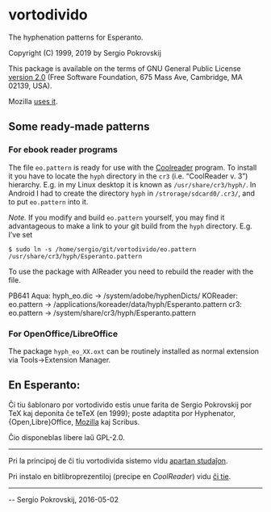 # vortodivido
The hyphenation patterns for Esperanto.

Copyright (C) 1999, 2019 by Sergio Pokrovskij

This package is available on the terms of GNU General Public License
[version 2.0](https://www.gnu.org/licenses/old-licenses/gpl-2.0.en.html)
(Free Software Foundation, 675 Mass Ave, Cambridge, MA 02139, USA).

Mozilla [uses it](https://dxr.mozilla.org/mozilla-central/source/intl/locales/eo/hyphenation).

## Some ready-made patterns
### For ebook reader programs

The file `eo.pattern` is ready for use with the
[Coolreader](https://eo.wikipedia.org/wiki/CoolReader) program. To
install it you have to locate the `hyph` directory in the `cr3` (i.e.
“CoolReader v. 3”) hierarchy. E.g. in my Linux desktop it is known as
`/usr/share/cr3/hyph/`. In Android I had to create the directory
`hyph` in `/strorage/sdcard0/.cr3/`, and to put `eo.pattern` into it.

*Note.* If you modify and build `eo.pattern` yourself, you may find it
advantageous to make a link to your git build from the `hyph`
directory. E.g. I’ve set
```console
$ sudo ln -s /home/sergio/git/vortodivido/eo.pattern /usr/share/cr3/hyph/Esperanto.pattern
```
To use the package with AlReader you need to rebuild the reader with
the file.

PB641 Aqua:
hyph_eo.dic → /system/adobe/hyphenDicts/
KOReader:
eo.pattern → /applications/koreader/data/hyph/Esperanto.pattern
cr3:
eo.pattern → /system/share/cr3/hyph/Esperanto.pattern

### For OpenOffice/LibreOffice
The package `hyph_eo_XX.oxt` can be routinely installed as
normal extension via Tools→Extension Manager.

## En Esperanto:
Ĉi tiu ŝablonaro por vortodivido estis unue farita de Sergio
Pokrovskij por TeX kaj deponita ĉe teTeX (en 1999); poste adaptita por
Hyphenator, {Open,Libre}Office,
[Mozilla](https://dxr.mozilla.org/mozilla-central/source/intl/locales/eo/hyphenation)
kaj Scribus.

Ĉio disponeblas libere laŭ GPL-2.0.

----

Pri la principoj de ĉi tiu vortodivida sistemo vidu [apartan studaĵon](http://kovro.heliohost.org/eo/artikoloj/vortodivido/vortodividaj_rekomendoj.html).

Pri instalo en bitlibroprezentiloj (precipe en *CoolReader*) vidu
[ĉi tie](./bitlibrodivido.md).

----

-- Sergio Pokrovskij, 2016-05-02

